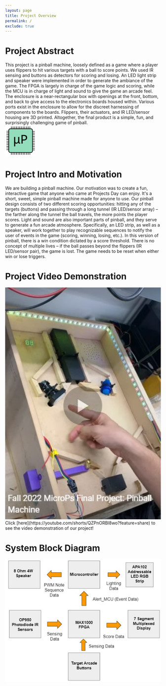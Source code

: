 ```yaml
---
layout: page
title: Project Overview
permalink: /
exclude: true
---
```


# Project Abstract

<div>
  This project is a pinball machine, loosely defined as a game where a player uses flippers to hit various targets with a ball to score points. We used IR sensing and buttons as detectors for scoring and losing. An LED light strip and speaker were implemented in order to generate the ambiance of the game. The FPGA is largely in charge of the game logic and scoring, while the MCU is in charge of light and sound to give the game an arcade feel. The enclosure is a near-rectangular box with openings at the front, bottom, and back to give access to the electronics boards housed within. Various ports exist in the enclosure to allow for the discreet harnessing of components to the boards. Flippers, their actuators, and IR LED/sensor housing are 3D printed. Altogether, the final product is a simple, fun, and surprisingly challenging game of pinball.
</div>

<div style="text-align: left">
  <img src="./assets/img/Logo.png" alt="logo" width="100" />
</div>


# Project Intro and Motivation
<div>
  We are building a pinball machine. Our motivation was to create a fun, interactive game that anyone who came at Projects Day can enjoy. It's a short, sweet, simple pinball machine made for anyone to use. Our pinball design consists of two different scoring opportunities: hitting any of the targets (buttons) and passing through a long tunnel (IR LED/sensor array) – the farther along the tunnel the ball travels, the more points the player scores. Light and sound are also important parts of pinball, and they serve to generate a fun arcade atmosphere. Specifically, an LED strip, as well as a speaker, will work together to play recognizable sequences to notify the user of events in the game (scoring, winning, losing, etc.). 
In this version of pinball, there is a win condition dictated by a score threshold. There is no concept of multiple lives – if the ball passes beyond the flippers (IR LED/sensor pair), the game is lost. The game needs to be reset when either win or lose triggers. 
</div>

# Project Video Demonstration
<div style="text-align: left">
  <img src="./assets/img/Video.jpg" alt="logo" width="550" />
</div>
Click [here](https://youtube.com/shorts/QZPnORBl8wo?feature=share) to see the video demonstration of our project!

# System Block Diagram
<div style="text-align: left">
  <img src="./assets/img/Main_Block_Diagram.jpg" alt="logo" width="550" />
</div>
